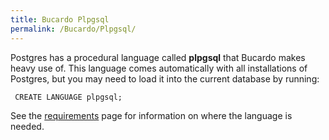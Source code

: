 ```yaml
---
title: Bucardo Plpgsql
permalink: /Bucardo/Plpgsql/
---
```


Postgres has a procedural language called **plpgsql** that Bucardo makes heavy use of. This language comes automatically with all installations of Postgres, but you may need to load it into the current database by running:

` CREATE LANGUAGE plpgsql;`

See the [requirements](/Bucardo/Requirements "wikilink") page for information on where the language is needed.

